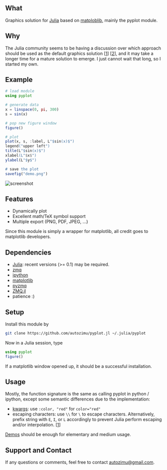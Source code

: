 ## What

Graphics solution for [Julia][] based on [matploblib][], mainly the pyplot
module.


## Why

The Julia community seems to be having a discussion over which approach
should be used as the default graphics solution [[1][graphics-wiki]]
[[2][graphics-gg]], and it may take a longer time for a mature solution to
emerge. I just cannot wait that long, so I started my own.

[graphics-wiki]: https://github.com/JuliaLang/julia/wiki/Graphics
[graphics-gg]: https://groups.google.com/forum/?fromgroups=#!searchin/julia-dev/plot$20interface/julia-dev/Mi44lkCusCw/u3B3KZx0BO0J

## Example

```julia
# load module
using pyplot

# generate data
x = linspace(0, pi, 300)
s = sin(x)

# pop new figure window
figure()

# plot
plot(x, s, :label, L"$sin(x)$")
legend("upper left")
title(L"$sin(x)$")
xlabel(L"$x$")
ylabel(L"$y$")

# save the plot
savefig("demo.png")
```

![screenshot](https://github.com/autozimu/pyplot.jl/raw/master/demo/demo.png)


## Features

* Dynamically plot
* Excellent math/TeX symbol support
* Multiple export (PNG, PDF, JPEG, ...)

Since this module is simply a wrapper for matplotlib, all credit goes
to matplotlib developers.

## Dependencies

- [Julia](https://github.com/JuliaLang/julia): recent versions (>= 0.1)
  may be required.
- [zmq](http://www.zeromq.org/)
- [ipython](http://ipython.org/)
- [matplotlib](http://matplotlib.org/)
- [pyzmq](http://www.zeromq.org/bindings:python)
- [ZMQ.jl](https://github.com/aviks/ZMQ.jl)
- patience :)

## Setup

Install this module by

```bash
git clone https://github.com/autozimu/pyplot.jl ~/.julia/pyplot
```

Now in a Julia session, type

```julia
using pyplot
figure()
```

If a matplotlib window opened up, it should be a successful installation.

## Usage

Mostly, the function signature is the same as calling pyplot in python /
ipython, except some semantic differences due to the implementation:

* [kwargs][]: use `:color, "red"` for `color="red"`
* escaping characters: use `\\` for `\` to escape characters.
  Alternatively, prefix string with `E`, `I`, or `L` accordingly to
  prevent Julia perform escaping and/or interpolation.
  [[1][Julia_non_standard_string]]

[Demos][demo] should be enough for elementary and medium usage.

[kwargs]: http://rosettacode.org/wiki/Named_parameters
[demo]: https://github.com/autozimu/pyplot.jl/tree/master/demo
[Julia_non_standard_string]: http://docs.julialang.org/en/latest/manual/strings/#non-standard-string-literals

## Support and Contact

If any questions or comments, feel free to contact <autozimu@gmail.com>.

[Julia]: http://julialang.org/ "The Julia Language"
[matploblib]: http://matplotlib.org/ "matplotlib"
